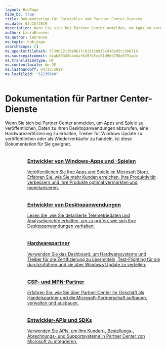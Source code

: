 ```yaml
---
layout: HubPage
hide_bc: true
title: Dokumentation für Entwickler und Partner Center-Dienste
ms.date: 03/15/2019
description: Wenn Sie sich bei Partner Center anmelden, um Apps zu veröffentlichen, Daten zu Ihren Desktopanwendungen abzurufen, eine Hardwarezertifizierung zu erhalten, Treiber für Windows Update zu veröffentlichen oder als Wiederverkäufer zu handeln, ist diese Dokumentation für Sie geeignet.
author: LauraBrenner
ms.author: labrenne
ms.topic: hub-page
searchScope: []
ms.openlocfilehash: 77390321f899617c815166935cd10b93cc986118
ms.sourcegitcommit: b1ab80345b4e4af649fb8cc51d96d798e0791ade
ms.translationtype: HT
ms.contentlocale: de-DE
ms.lasthandoff: 04/23/2019
ms.locfileid: "62135640"
---
```

<div id="main" class="v2">
    <div class="container">
        <h1>Dokumentation für Partner Center-Dienste</h1>
        <p>Wenn Sie sich bei Partner Center anmelden, um Apps und Spiele zu veröffentlichen, Daten zu Ihren Desktopanwendungen abzurufen, eine Hardwarezertifizierung zu erhalten, Treiber für Windows Update zu veröffentlichen oder als Wiederverkäufer zu handeln, ist diese Dokumentation für Sie geeignet.</p>
        <ul class="pivots" style="list-style:none;margin:0;">
            <li>
                <a href="#products"></a>
                <ul id="products" style="list-style:none;margin:0;">
                    <li>
                        <a href="#products1"></a>
                        <ul id="products1" class="cardsC cols cols3" style="list-style:none;margin:0;">
                            <li>
                                <a href="https://docs.microsoft.com/windows/uwp/publish/">
                                    <div class="cardSize">
                                        <div class="cardPadding">
                                            <div class="card">
                                                <div class="cardImageOuter">
                                                    <div class="cardImage bgdAccent1">
                                                        <img alt="" src="https://docs.microsoft.com/media/hubs/windows/win_hardware-dev-2.svg" data-linktype="external">
                                                    </div>
                                                </div>
                                                <div class="cardText">
                                                    <h3>Entwickler von Windows-Apps und -Spielen</h3>
                                                    <p>Veröffentlichen Sie Ihre Apps und Spiele im Microsoft Store. Erfahren Sie, wie Sie mehr Kunden erreichen, Ihre Produktivität verbessern und Ihre Produkte optimal vermarkten und monetarisieren.</p>
                                                </div>
                                            </div>
                                        </div>
                                    </div>
                                </a>
                            </li>
                            <li>
                                <a href="https://msdn.microsoft.com/library/windows/desktop/mt826504(v=vs.85).aspx">
                                    <div class="cardSize">
                                        <div class="cardPadding">
                                            <div class="card">
                                                <div class="cardImageOuter">
                                                    <div class="cardImage bgdAccent1">
                                                        <img alt="" src="https://docs.microsoft.com/media/illustrations/sql-analytics-service.svg" data-linktype="external">
                                                    </div>
                                                </div>
                                                <div class="cardText">
                                                    <h3>Entwickler von Desktopanwendungen</h3>
                                                    <p>Lesen Sie, wie Sie detaillierte Telemetriedaten und Analyseberichte erhalten, um zu prüfen, wie sich Ihre Desktopanwendungen verhalten.</p>
                                                </div>
                                            </div>
                                        </div>
                                    </div>
                                </a>
                            </li>
                            <li>
                                <a href="https://docs.microsoft.com/windows-hardware/drivers/dashboard/">
                                    <div class="cardSize">
                                        <div class="cardPadding">
                                            <div class="card">
                                                <div class="cardImageOuter">
                                                    <div class="cardImage bgdAccent1">
                                                        <img alt="" src="https://docs.microsoft.com/media/hubs/systemcenter/system-center-configuration.svg" data-linktype="external">
                                                    </div>
                                                </div>
                                                <div class="cardText">
                                                    <h3>Hardwarepartner</h3>
                                                    <p>Verwenden Sie das Dashboard, um Hardwaresysteme und Treiber für die Zertifizierung zu übermitteln, Test-Flighting für sie durchzuführen und sie über Windows Update zu verteilen.</p>
                                                </div>
                                            </div>
                                        </div>
                                    </div>
                                </a>
                            </li>
                            <li>
                                <a href="/partner-center/">
                                    <div class="cardSize">
                                        <div class="cardPadding">
                                            <div class="card">
                                                <div class="cardImageOuter">
                                                    <div class="cardImage bgdAccent1">
                                                        <img alt="" src="https://docs.microsoft.com/media/hubs/ems/ems_device-app-mgmt-1.svg" data-linktype="external">
                                                    </div>
                                                </div>
                                                <div class="cardText">
                                                    <h3>CSP- und MPN-Partner</h3>
                                                    <p>Erfahren Sie, wie Sie über Partner Center Ihr Geschäft als Handelspartner und die Microsoft-Partnerschaft aufbauen, verwalten und ausbauen.</p>
                                                </div>
                                            </div>
                                        </div>
                                    </div>
                                </a>
                            </li>
                            <li>
                                <a href="/partner-center/develop/">
                                    <div class="cardSize">
                                        <div class="cardPadding">
                                            <div class="card">
                                                <div class="cardImageOuter">
                                                    <div class="cardImage bgdAccent1">
                                                        <img alt="" src="https://docs.microsoft.com/azure/media/index/azure_fundamentals.svg" data-linktype="external">
                                                    </div>
                                                </div>
                                                <div class="cardText">
                                                    <h3>Entwickler-APIs und SDKs</h3>
                                                    <p>Verwenden Sie APIs, um Ihre Kunden-, Bestellungs-, Abrechnungs- und Supportsysteme in Partner Center von Microsoft zu integrieren.</p>
                                                </div>
                                            </div>
                                        </div>
                                    </div>
                                </a>
                            </li>
                        </ul>
                    </li>
                </ul>
            </li>
        </ul>
    </div>
</div>